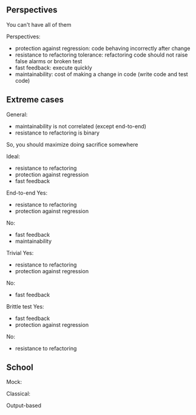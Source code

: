 ## Perspectives ##
You can't have all of them

Perspectives:
* protection against regression: code behaving incorrectly after change
* resistance to refactoring tolerance: refactoring code should not raise false alarms or broken test
* fast feedback: execute quickly
* maintainability: cost of making a change in code (write code and test code)

## Extreme cases ##

General:
* maintainability is not correlated (except end-to-end)
* resistance to refactoring is binary

So, you should maximize doing sacrifice somewhere

Ideal:
* resistance to refactoring
* protection against regression
* fast feedback

End-to-end
Yes:
* resistance to refactoring
* protection against regression

No:
* fast feedback
* maintainability 

Trivial
Yes:
* resistance to refactoring
* protection against regression

No:
* fast feedback

Brittle test
Yes:
* fast feedback
* protection against regression

No:
* resistance to refactoring

## School ##
Mock:

Classical:

Output-based